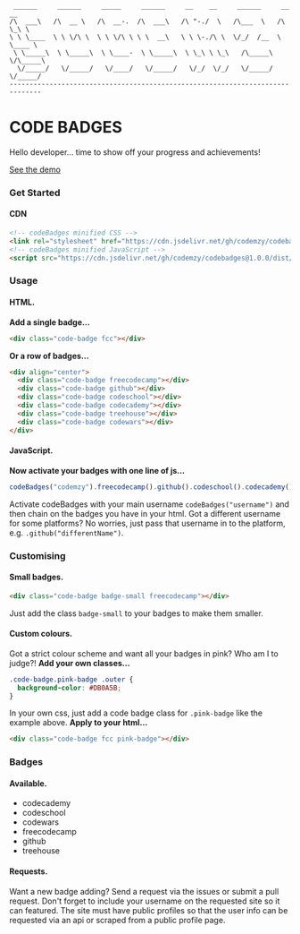 
     ______     ______     _____     ______     __    __     ______     __  __    
    /\  ___\   /\  __ \   /\  __-.  /\  ___\   /\ "-./  \   /\___  \   /\ \_\ \   
    \ \ \____  \ \ \/\ \  \ \ \/\ \ \ \  __\   \ \ \-./\ \  \/_/  /__  \ \____ \  
     \ \_____\  \ \_____\  \ \____-  \ \_____\  \ \_\ \ \_\   /\_____\  \/\_____\ 
      \/_____/   \/_____/   \/____/   \/_____/   \/_/  \/_/   \/_____/   \/_____/
    ------------------------------------------------------------------------------ 

# CODE BADGES

Hello developer... time to show off your progress and achievements!

[See the demo](https://codemzy.github.io/codebadges)

### Get Started

#### CDN

```html
<!-- codeBadges minified CSS -->
<link rel="stylesheet" href="https://cdn.jsdelivr.net/gh/codemzy/codebadges@1.0.0/dist/codebadges.min.css">
<!-- codeBadges minified JavaScript -->
<script src="https://cdn.jsdelivr.net/gh/codemzy/codebadges@1.0.0/dist/codebadges.min.js"></script>
```

### Usage

#### HTML.
<b>Add a single badge...</b>
```html
<div class="code-badge fcc"></div>
```
<b>Or a row of badges...</b>
```html
<div align="center">
  <div class="code-badge freecodecamp"></div>
  <div class="code-badge github"></div>
  <div class="code-badge codeschool"></div>
  <div class="code-badge codecademy"></div>
  <div class="code-badge treehouse"></div>
  <div class="code-badge codewars"></div>
</div>
```

#### JavaScript.
<b>Now activate your badges with one line of js...</b>
```js
codeBadges("codemzy").freecodecamp().github().codeschool().codecademy().treehouse("ryancarson").codewars();
```
Activate codeBadges with your main username `codeBadges("username")` and then chain on the badges you have in your html.
Got a different username for some platforms? No worries, just pass that username in to the platform, e.g. `.github("differentName")`.


### Customising

#### Small badges.

```html
<div class="code-badge badge-small freecodecamp"></div>
```
Just add the class `badge-small` to your badges to make them smaller.

#### Custom colours.
Got a strict colour scheme and want all your badges in pink? Who am I to judge?!
<b>Add your own classes...</b>
```css
.code-badge.pink-badge .outer {
  background-color: #DB0A5B;
}
```
In your own css, just add a code badge class for `.pink-badge` like the example above.
<b>Apply to your html...</b>
```html
<div class="code-badge fcc pink-badge"></div>
```
        
### Badges

#### Available.

- codecademy
- codeschool
- codewars
- freecodecamp
- github
- treehouse

#### Requests.

Want a new badge adding? Send a request via the issues or submit a pull request.
Don't forget to include your username on the requested site so it can featured. The site must have public profiles so that the user info can be requested via an api or scraped from a public profile page.
